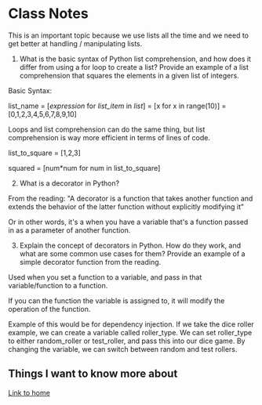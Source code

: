 # Class Notes

This is an important topic because we use lists all the time and we need to get better at handling / manipulating lists.

1. What is the basic syntax of Python list comprehension, and how does it differ from using a for loop to create a list? Provide an example of a list comprehension that squares the elements in a given list of integers.

Basic Syntax:

list_name = [_expression_ for _list_item_ in _list_] = [x for x in range(10)] = [0,1,2,3,4,5,6,7,8,9,10]

Loops and list comprehension can do the same thing, but list comprehension is way more efficient in terms of lines of code.

list_to_square = [1,2,3]

squared = [num*num for num in list_to_square]

2. What is a decorator in Python?

From the reading:
"A decorator is a function that takes another function and extends the behavior of the latter function without explicitly modifying it"

Or in other words, it's a when you have a variable that's a function passed in as a parameter of another function.

3. Explain the concept of decorators in Python. How do they work, and what are some common use cases for them? Provide an example of a simple decorator function from the reading.

Used when you set a function to a variable, and pass in that variable/function to a function.

If you can the function the variable is assigned to, it will modify the operation of the function.

Example of this would be for dependency injection.  If we take the dice roller example, we can create a variable called roller_type.  We can set roller_type to either random_roller or test_roller, and pass this into our dice game.  By changing the variable, we can switch between random and test rollers.

## Things I want to know more about

[Link to home](https://mikeshen7.github.io/reading-notes)
